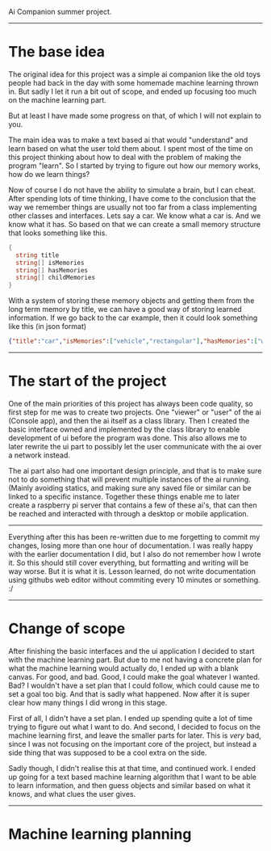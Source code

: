 Ai Companion summer project.

---
# The base idea

The original idea for this project was a simple ai companion like the old toys people had back in the day with some homemade machine learning thrown in. 
But sadly I let it run a bit out of scope, and ended up focusing too much on the machine learning part.

But at least I have made some progress on that, of which I will not explain to you.

The main idea was to make a text based ai that would "understand" and learn based on what the user told them about. I spent most of the time on this project thinking about how to deal with the problem of making the program "learn".
So I started by trying to figure out how our memory works, how do we learn things?

Now of course I do not have the ability to simulate a brain, but I can cheat. After spending lots of time thinking, I have come to the conclusion that the way we remember things are usually not too far from a class implementing other classes and interfaces.
Lets say a car. We know what a car is. And we know what it has. So based on that we can create a small memory structure that looks something like this.

```cs
{
  string title
  string[] isMemories
  string[] hasMemories
  string[] childMemories
}
```

With a system of storing these memory objects and getting them from the long term memory by title, we can have a good way of storing learned information.
If we go back to the car example, then it could look something like this (in json format)

```json
{"title":"car","isMemories":["vehicle","rectangular"],"hasMemories":["wheels","windows","lights","doors","seats"],"childMemories":["volvo v70","tesla model x","toyota prius"]}
```

---
# The start of the project

One of the main priorities of this project has always been code quality, so first step for me was to create two projects. One "viewer" or "user" of the ai (Console app), and then the ai itself as a class library.
Then I created the basic interface owned and implemented by the class library to enable development of ui before the program was done. This also allows me to later rewrite the ui part to possibly let the user communicate with the ai over a network instead.

The ai part also had one important design principle, and that is to make sure not to do something that will prevent multiple instances of the ai running. (Mainly avoiding statics, and making sure any saved file or similar can be linked to a specific instance.
Together these things enable me to later create a raspberry pi server that contains a few of these ai's, that can then be reached and interacted with through a desktop or mobile application.

---
Everything after this has been re-written due to me forgetting to commit my changes, losing more than one hour of documentation. I was really happy with the earlier documentation I did, but I also do not remember how I wrote it. So this should still cover everything, but formatting and writing will be way worse. But it is what it is. Lesson learned, do not write documentation using githubs web editor without commiting every 10 minutes or something. :/

---
# Change of scope

After finishing the basic interfaces and the ui application I decided to start with the machine learning part. But due to me not having a concrete plan for what the machine learning would actually do, I ended up with a blank canvas. For good, and bad. Good, I could make the goal whatever I wanted. Bad? I wouldn't have a set plan that I could follow, which could cause me to set a goal too big. And that is sadly what happened. Now after it is super clear how many things I did wrong in this stage.

First of all, I didn't have a set plan. I ended up spending quite a lot of time trying to figure out what I want to do. And second, I decided to focus on the machine learning first, and leave the smaller parts for later. This is *very* bad, since I was not focusing on the important core of the project, but instead a side thing that was supposed to be a cool extra on the side.

Sadly though, I didn't realise this at that time, and continued work. I ended up going for a text based machine learning algorithm that I want to be able to learn information, and then guess objects and similar based on what it knows, and what clues the user gives.

---
# Machine learning planning












